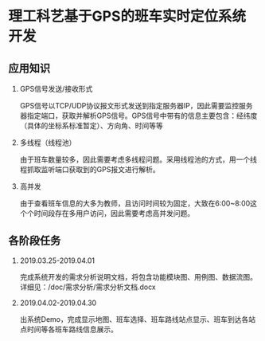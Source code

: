 # 理工科艺基于GPS的班车实时定位系统开发

## 应用知识

1. GPS信号发送/接收形式

   GPS信号以TCP/UDP协议报文形式发送到指定服务器IP，因此需要监控服务器指定端口，获取并解析GPS信号。GPS信号中带有的信息主要包含：经纬度（具体的坐标系标准暂定）、方向角、时间等等

2. 多线程（线程池）

   由于班车数量较多，因此需要考虑多线程问题。采用线程池的方式，用一个线程抓取监听端口获取到的GPS报文进行解析。

3. 高并发

   由于查看班车信息的大多为教师，且访问时间较为固定，大致在6:00~8:00这个个时间段存在多用户访问，因此需要考虑高并发问题。

## 各阶段任务

1. 2019.03.25-2019.04.01

   完成系统开发的需求分析说明文档，将包含功能模块图、用例图、数据流图。详细见：/doc/需求分析/需求分析文档.docx

2. 2019.04.02-2019.04.30

   出系统Demo，完成显示地图、班车选择、班车路线站点显示、班车到达各站点时间等各班车路线信息展示。